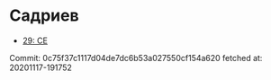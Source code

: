 # Садриев
- [29: CE](29.md)

Commit: 0c75f37c1117d04de7dc6b53a027550cf154a620
 fetched at: 20201117-191752
